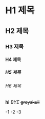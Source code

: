 # H1 제목
## H2 제목  
### H3 제목
#### H4 제목
##### H5 제목
###### H6 제목
__hi__ 
_BYE_
~~greyskull~~

-1
-2
-3
